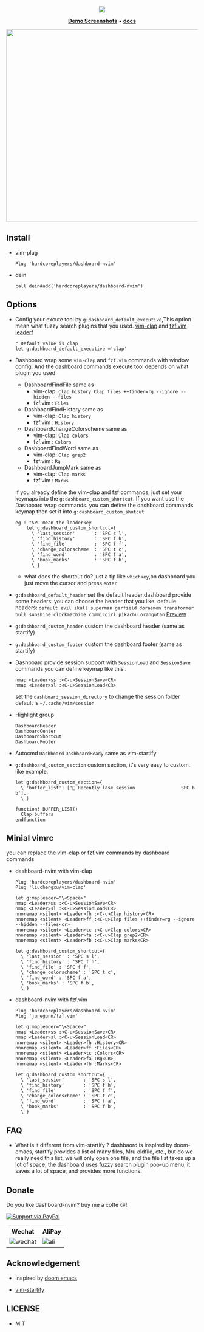 <div align="center">
<img src="https://user-images.githubusercontent.com/41671631/84760810-26c02480-affb-11ea-903a-d8796189e58a.png">
</div>
<p align="center">
  <b><a href="https://github.com/hardcoreplayers/dashboard-nvim/wiki">Demo Screenshots</a></b>
  •
  <b><a href="/docs">docs</a></b>
</p>
<div align="center">
<img src="https://user-images.githubusercontent.com/41671631/84384273-4f71a400-ac20-11ea-8806-8052ed64f28b.png" width="704" height="507">
</div>

## Install

- vim-plug

  ```vim
  Plug 'hardcoreplayers/dashboard-nvim'
  ```

- dein

  ```vim
  call dein#add('hardcoreplayers/dashboard-nvim')
  ```

## Options

- Config your excute tool by `g:dashboard_default_executive`,This option mean what fuzzy
  search plugins that you used. [vim-clap](https://github.com/liuchengxu/vim-clap)
  and [fzf.vim](https://github.com/junegunn/fzf.vim)
  [leaderf](https://github.com/Yggdroot/LeaderF)

  ```viml
  " Default value is clap
  let g:dashboard_default_executive ='clap'
  ```

- Dashboard wrap some `vim-clap` and `fzf.vim` commands with window config, And
  the dashboard commands execute tool depends on what plugin you used

  - DashboardFindFile same as
    - vim-clap: `Clap history Clap files ++finder=rg --ignore --hidden --files`
    - fzf.vim : `Files`
  - DashboardFindHistory same as
    - vim-clap: `Clap history`
    - fzf.vim : `History`
  - DashboardChangeColorscheme same as
    - vim-clap: `Clap colors`
    - fzf.vim : `Colors`
  - DashboardFindWord same as
    - vim-clap: `Clap grep2`
    - fzf.vim : `Rg`
  - DashboardJumpMark same as
    - vim-clap: `Clap marks`
    - fzf.vim : `Marks`

  If you already define the vim-clap and fzf commands, just set your keymaps
  into the `g:dashboard_custom_shortcut`.
  If you want use the Dashboard wrap commands. you can define the dashboard
  commands keymap then set it into `g:dashboard_custom_shutcut`

  ```viml
  eg : "SPC mean the leaderkey
      let g:dashboard_custom_shortcut={
        \ 'last_session'       : 'SPC s l',
        \ 'find_history'       : 'SPC f h',
        \ 'find_file'          : 'SPC f f',
        \ 'change_colorscheme' : 'SPC t c',
        \ 'find_word'          : 'SPC f a',
        \ 'book_marks'         : 'SPC f b',
        \ }
  ```

  - what does the shortcut do? just a tip like `whichkey`,on dashboard you just
    move the cursor and press `enter`

- `g:dashboard_default_header` set the default header,dashboard provide some
  headers. you can choose the header that you like. defaule headers:
  `default evil skull superman garfield doraemon transformer bull sunshine clockmachine commicgirl pikachu orangutan`
  [Preview](https://github.com/hardcoreplayers/dashboard-nvim/wiki/Header-Preview)

- `g:dashboard_custom_header` custom the dashboard header (same as startify)

- `g:dashboard_custom_footer` custom the dashboard footer (same as startify)

- Dashboard provide session support with `SessionLoad` and `SessionSave`
  commands you can define keymap like this .
  ```viml
  nmap <Leader>ss :<C-u>SessionSave<CR>
  nmap <Leader>sl :<C-u>SessionLoad<CR>
  ```
  set the `dashboard_session_directory` to change the session folder
  default is `~/.cache/vim/session`
- Highlight group
  ```VimL
  DashboardHeader
  DashboardCenter
  DashboardShortcut
  DashboardFooter
  ```
- Autocmd `Dashboard` `DashboardReady` same as vim-startify

- `g:dashboard_custom_section` custom section, it's very easy to custom. like
  example.

  ```viml
  let g:dashboard_custom_section={
    \ 'buffer_list': [' Recently lase session                 SPC b b'],
    \ }

  function! BUFFER_LIST()
    Clap buffers
  endfunction
  ```

## Minial vimrc

you can replace the vim-clap or fzf.vim commands by dashboard commands

- dashboard-nvim with vim-clap

  ```viml
  Plug 'hardcoreplayers/dashboard-nvim'
  Plug 'liuchengxu/vim-clap'

  let g:mapleader="\<Space>"
  nmap <Leader>ss :<C-u>SessionSave<CR>
  nmap <Leader>sl :<C-u>SessionLoad<CR>
  nnoremap <silent> <Leader>fh :<C-u>Clap history<CR>
  nnoremap <silent> <Leader>ff :<C-u>Clap files ++finder=rg --ignore --hidden --files<cr>
  nnoremap <silent> <Leader>tc :<C-u>Clap colors<CR>
  nnoremap <silent> <Leader>fa :<C-u>Clap grep2<CR>
  nnoremap <silent> <Leader>fb :<C-u>Clap marks<CR>

  let g:dashboard_custom_shortcut={
    \ 'last_session' : 'SPC s l',
    \ 'find_history' : 'SPC f h',
    \ 'find_file' : 'SPC f f',
    \ 'change_colorscheme' : 'SPC t c',
    \ 'find_word' : 'SPC f a',
    \ 'book_marks' : 'SPC f b',
    \ }

  ```

- dashboard-nvim with fzf.vim

  ```viml
  Plug 'hardcoreplayers/dashboard-nvim'
  Plug 'junegunn/fzf.vim'

  let g:mapleader="\<Space>"
  nmap <Leader>ss :<C-u>SessionSave<CR>
  nmap <Leader>sl :<C-u>SessionLoad<CR>
  nnoremap <silent> <Leader>fh :History<CR>
  nnoremap <silent> <Leader>ff :Files<CR>
  nnoremap <silent> <Leader>tc :Colors<CR>
  nnoremap <silent> <Leader>fa :Rg<CR>
  nnoremap <silent> <Leader>fb :Marks<CR>

  let g:dashboard_custom_shortcut={
    \ 'last_session'       : 'SPC s l',
    \ 'find_history'       : 'SPC f h',
    \ 'find_file'          : 'SPC f f',
    \ 'change_colorscheme' : 'SPC t c',
    \ 'find_word'          : 'SPC f a',
    \ 'book_marks'         : 'SPC f b',
    \ }
  ```

## FAQ

- What is it different from vim-startify ?
  dashbaord is inspired by doom-emacs, startify provides a list of many files,
  Mru oldfile, etc., but do we really need this list, we will only open one file,
  and the file list takes up a lot of space, the dashboard uses fuzzy search plugin
  pop-up menu, it saves a lot of space, and provides more functions.

## Donate

Do you like dashboard-nvim? buy me a coffe 😘!

[![Support via PayPal](https://cdn.rawgit.com/twolfson/paypal-github-button/1.0.0/dist/button.svg)](https://www.paypal.me/bobbyhub)

| Wechat                                                                                                          | AliPay                                                                                                       |
| --------------------------------------------------------------------------------------------------------------- | ------------------------------------------------------------------------------------------------------------ |
| ![wechat](https://user-images.githubusercontent.com/41671631/84404718-c8312a00-ac39-11ea-90d7-ee679fbb3705.png) | ![ali](https://user-images.githubusercontent.com/41671631/84403276-1a714b80-ac38-11ea-8607-8492df84e516.png) |

## Acknowledgement

- Inspired by [doom emacs](https://github.com/hlissner/doom-emacs)

- [vim-startify](https://github.com/mhinz/vim-startify)

## LICENSE

- MIT
